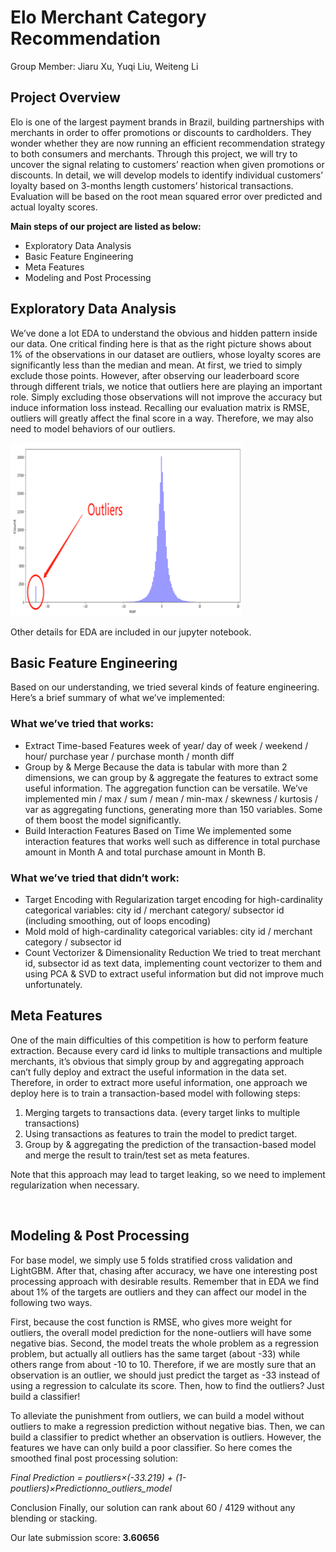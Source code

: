 # Elo Merchant Category Recommendation 

Group Member: Jiaru Xu, Yuqi Liu, Weiteng Li

## Project Overview
Elo is one of the largest payment brands in Brazil, building partnerships with merchants in order to offer promotions or discounts to cardholders. They wonder whether they are now running an efficient recommendation strategy to both consumers and merchants. Through this project, we will try to uncover the signal relating to customers’ reaction when given promotions or discounts. In detail, we will develop models to identify individual customers’ loyalty based on 3-months length customers’ historical transactions. Evaluation will be based on the root mean squared error over predicted and actual loyalty scores. 

**Main steps of our project are listed as below:**

* Exploratory Data Analysis 
* Basic Feature Engineering
* Meta Features
* Modeling and Post Processing


## Exploratory Data Analysis
We’ve done a lot EDA to understand the obvious and hidden pattern inside our data. One critical finding here is that as the right picture shows about 1% of the observations in our dataset are outliers, whose loyalty scores are significantly less than the median and mean. At first, we tried to simply exclude those points. However, after observing our leaderboard score through different trials, we notice that outliers here are playing an important role. Simply excluding those observations will not improve the accuracy but induce information loss instead. Recalling our evaluation matrix is RMSE, outliers will greatly affect the final score in a way. Therefore, we may also need to model behaviors of our outliers. 

![outliner pic](https://github.com/jiaruxu233/Elo-Classification/blob/master/outlier.png)

Other details for EDA are included in our jupyter notebook. 

## Basic Feature Engineering
Based on our understanding, we tried several kinds of feature engineering. Here’s a brief summary of what we’ve implemented:


### What we’ve tried that works:
*	Extract Time-based Features
week of year/ day of week / weekend / hour/ purchase year / purchase month / month diff
*	Group by & Merge
Because the data is tabular with more than 2 dimensions, we can group by & aggregate the features to extract some useful information. The aggregation function can be versatile. We’ve implemented min / max / sum / mean / min-max / skewness / kurtosis / var as aggregating functions, generating more than 150 variables. Some of them boost the model significantly. 
*	Build Interaction Features Based on Time
We implemented some interaction features that works well such as difference in total purchase amount in Month A and total purchase amount in Month B. 


### What we’ve tried that didn’t work:
*	Target Encoding with Regularization
target encoding for high-cardinality categorical variables: city id / merchant category/ subsector id (including smoothing, out of loops encoding) 
*	Mold
mold of high-cardinality categorical variables: city id / merchant category / subsector id
*	Count Vectorizer & Dimensionality Reduction
We tried to treat merchant id, subsector id as text data, implementing count vectorizer to them and using PCA & SVD to extract useful information but did not improve much unfortunately.


## Meta Features
One of the main difficulties of this competition is how to perform feature extraction. Because every card id links to multiple transactions and multiple merchants, it’s obvious that simply group by and aggregating approach can’t fully deploy and extract the useful information in the data set. Therefore, in order to extract more useful information, one approach we deploy here is to train a transaction-based model with following steps:
1.	Merging targets to transactions data. (every target links to multiple transactions)
2.	Using transactions as features to train the model to predict target.
3.	Group by & aggregating the prediction of the transaction-based model and merge the result to train/test set as meta features.

Note that this approach may lead to target leaking, so we need to implement regularization when necessary.


 
## Modeling & Post Processing
For base model, we simply use 5 folds stratified cross validation and LightGBM. After that, chasing after accuracy, we have one interesting post processing approach with desirable results. Remember that in EDA we find about 1% of the targets are outliers and they can affect our model in the following two ways.

First, because the cost function is RMSE, who gives more weight for outliers, the overall model prediction for the none-outliers will have some negative bias. Second, the model treats the whole problem as a regression problem, but actually all outliers has the same target (about -33) while others range from about -10 to 10. Therefore, if we are mostly sure that an observation is an outlier, we should just predict the target as -33 instead of using a regression to calculate its score. Then, how to find the outliers? Just build a classifier!

To alleviate the punishment from outliers, we can build a model without outliers to make a regression prediction without negative bias. Then, we can build a classifier to predict whether an observation is outliers. However, the features we have can only build a poor classifier. So here comes the smoothed final post processing solution:

_Final Prediction = poutliers×(-33.219) + (1-poutliers)×Predictionno_outliers_model_

Conclusion
Finally, our solution can rank about 60 / 4129 without any blending or stacking.

Our late submission score: **3.60656**				  

 

